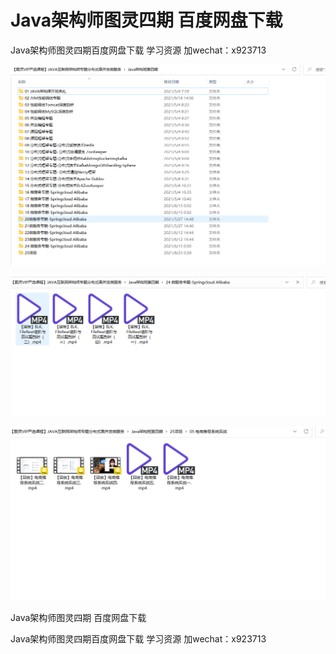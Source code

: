 # Java架构师图灵四期 百度网盘下载
Java架构师图灵四期百度网盘下载 学习资源 加wechat：x923713



![](./a.png)

![](./b.png)

![](./c.png)

Java架构师图灵四期 百度网盘下载 

Java架构师图灵四期百度网盘下载 学习资源 加wechat：x923713



![]()

